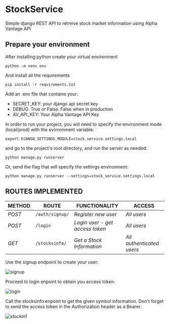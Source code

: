 # StockService

Simple django REST API to retreive stock market information using Alpha Vantage API

## Prepare your environment

After installing python create your virtual environment

`python -m venv env`

And install all the requirements

`pip install -r requirements.txt`

Add an .env file that contains your:
* SECRET_KEY: your django api secret key
* DEBUG: True or False. False when in production
* AV_API_KEY: Your Alpha Vantage API Key

In order to run your project, you will need to specify the environment mode (local/prod) with the evinronment variable:

`export DJANGO_SETTINGS_MODULE=stock_service.settings.local`

and go to the project's root directory, and run the server as needed:

`python manage.py runserver`

Or, send the flag that will specify the settings environment:

`python manage.py runserver --settings=stock_service.settings.local`

## ROUTES IMPLEMENTED

| METHOD | ROUTE | FUNCTIONALITY |ACCESS|
| ------- | ----- | ------------- | ------------- |
| *POST* | ```/auth/signup/``` | _Register new user_| _All users_|
| *POST* | ```/login``` | _Login user - get access token_| _All users_|
| *GET* | ```/stocksinfo/``` | _Get a Stock Information_| _All authenticated users_|


Use the signup endpoint to create your user:

![signup](https://github.com/AndrewB4y/StockService/assets/17863198/1d737f2d-31b4-4407-a43e-41365bd2d113)

Proceed to login enpoint to obtain you access token:

![login](https://github.com/AndrewB4y/StockService/assets/17863198/590d466c-d3d9-4f7e-85f0-832aca9771c3)

Call the stocksinfo enpoint to get the given symbol information. Don't forget to send the access token in the Authorization header as a Bearer:

![stockinf](https://github.com/AndrewB4y/StockService/assets/17863198/4fa731f8-b3fc-4b91-a12a-7c95ad50152d)

